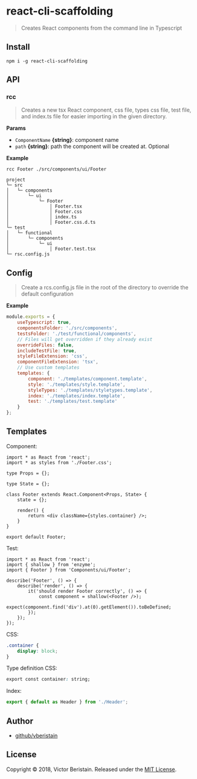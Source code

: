 # react-cli-scaffolding

> Creates React components from the command line in Typescript

## Install

```
npm i -g react-cli-scaffolding
```


## API

### rcc

> Creates a new tsx React component, css file, types css file, test file, and index.ts file for easier importing in the given directory.

**Params**

* `ComponentName` **{string}**: component name    
* `path` **{string}**: path the component will be created at. Optional    

**Example**

```
rcc Footer ./src/components/ui/Footer
```

```
project
└─ src
│   └─ components
│       └─ ui
│           └─ Footer
│               │ Footer.tsx
│               │ Footer.css
│               │ index.ts
│               │ Footer.css.d.ts
└─ test
│   └─ functional
│       └─ components
│           └─ ui
│               │ Footer.test.tsx
└─ rsc.config.js
```


## Config

> Create a rcs.config.js file in the root of the directory to override the default configuration

**Example**

```js
module.exports = {
    useTypescript: true,
    componentsFolder: './src/components',
    testsFolder: './test/functional/components',
    // Files will get overridden if they already exist
    overrideFiles: false,
    includeTestFile: true,
    styleFileExtension: 'css',
    componentFileExtension: 'tsx',
    // Use custom templates
    templates: {
        component: './templates/component.template',
        style: './templates/style.template',
        styleTypes: './templates/styletypes.template',
        index: './templates/index.template',
        test: './templates/test.template'
    }
};
```

## Templates

Component:

```tsx
import * as React from 'react';
import * as styles from './Footer.css';

type Props = {};

type State = {};

class Footer extends React.Component<Props, State> {
    state = {};

    render() {
        return <div className={styles.container} />;
    }
}

export default Footer;
```

Test:

```tsx
import * as React from 'react';
import { shallow } from 'enzyme';
import { Footer } from 'Components/ui/Footer';

describe('Footer', () => {
    describe('render', () => {
        it('should render Footer correctly', () => {
            const component = shallow(<Footer />);
            expect(component.find('div').at(0).getElement()).toBeDefined;
        });
    });
});
```

CSS:
```css
.container {
    display: block;
}
```

Type definition CSS:
```css
export const container: string;
```

Index:
```ts
export { default as Header } from './Header';
```

## Author
- [github/vberistain](https://github.com/vberistain)

## License
Copyright © 2018, Victor Beristain. Released under the [MIT License](LICENSE).


